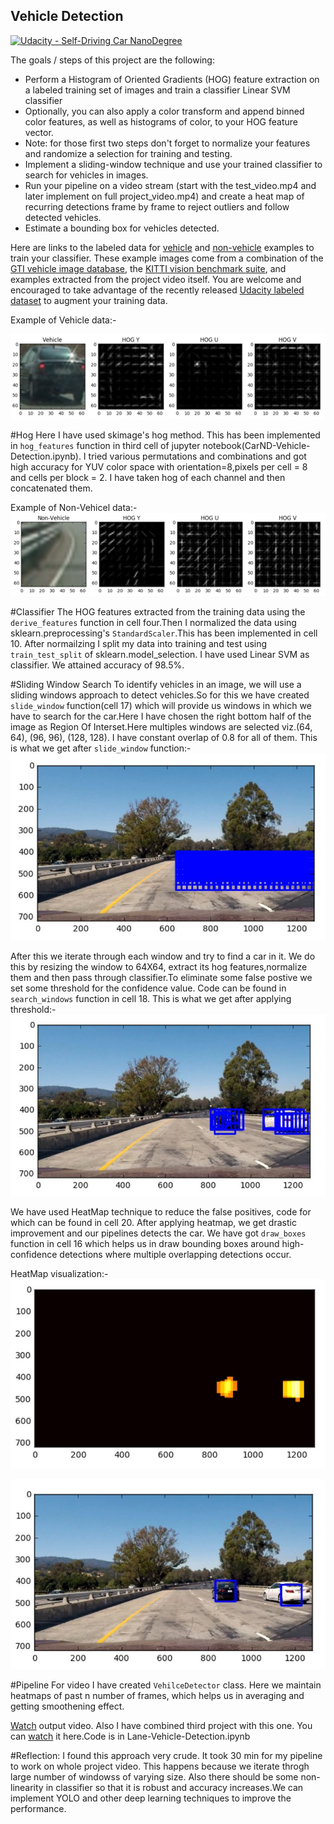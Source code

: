 ## Vehicle Detection
[![Udacity - Self-Driving Car NanoDegree](https://s3.amazonaws.com/udacity-sdc/github/shield-carnd.svg)](http://www.udacity.com/drive)


The goals / steps of this project are the following:

* Perform a Histogram of Oriented Gradients (HOG) feature extraction on a labeled training set of images and train a classifier Linear SVM classifier
* Optionally, you can also apply a color transform and append binned color features, as well as histograms of color, to your HOG feature vector. 
* Note: for those first two steps don't forget to normalize your features and randomize a selection for training and testing.
* Implement a sliding-window technique and use your trained classifier to search for vehicles in images.
* Run your pipeline on a video stream (start with the test_video.mp4 and later implement on full project_video.mp4) and create a heat map of recurring detections frame by frame to reject outliers and follow detected vehicles.
* Estimate a bounding box for vehicles detected.

Here are links to the labeled data for [vehicle](https://s3.amazonaws.com/udacity-sdc/Vehicle_Tracking/vehicles.zip) and [non-vehicle](https://s3.amazonaws.com/udacity-sdc/Vehicle_Tracking/non-vehicles.zip) examples to train your classifier.  These example images come from a combination of the [GTI vehicle image database](http://www.gti.ssr.upm.es/data/Vehicle_database.html), the [KITTI vision benchmark suite](http://www.cvlibs.net/datasets/kitti/), and examples extracted from the project video itself.   You are welcome and encouraged to take advantage of the recently released [Udacity labeled dataset](https://github.com/udacity/self-driving-car/tree/master/annotations) to augment your training data.  

Example of Vehicle data:-

![Vehicle](assets/VehicleEg.JPG)

#Hog
Here I have used skimage's hog method. This has been implemented in `hog_features` function in third cell of jupyter notebook(CarND-Vehicle-Detection.ipynb).
I tried various permutations and combinations and got high accuracy for YUV color space with orientation=8,pixels per cell = 8
and cells per block = 2.
I have taken hog of each channel and then concatenated them.

Example of Non-Vehicel data:-
![NonVehicle](assets/NonVehicleEg.JPG)

#Classifier
The HOG features extracted from the training data using the `derive_features` function in cell four.Then I normalized the data using sklearn.preprocessing's `StandardScaler`.This has been implemented in cell 10.
After normailzing I split my data into training and test using `train_test_split` of sklearn.model_selection.
I have used Linear SVM as classifier. We attained accuracy of 98.5%.

#Sliding Window Search
To identify vehicles in an image, we will use a sliding windows approach to detect vehicles.So for this we have created `slide_window` function(cell 17) which will provide us windows in which we have to search for the car.Here I have chosen the right bottom half of the image as Region Of Interset.Here multiples windows are selected viz.(64, 64), (96, 96), (128, 128). I have constant overlap of 0.8 for all of them.
This is what we get after `slide_window` function:-
![SlideWindows](assets/SlideWindows.JPG)

After this we iterate through each window and try to find a car in it. We do this by resizing the window to 64X64, extract its hog features,normalize them and then pass through classifier.To eliminate some false postive we set some threshold for the confidence value. Code can be found in `search_windows` function in cell 18.
This is what we get after applying threshold:-
![SlideWindowThreshold](assets/SlideWindowsThreshold.JPG)

We have used HeatMap technique to reduce the false positives, code for which can be found in cell 20. 
After applying heatmap, we get drastic improvement and our pipelines detects the car. We have got `draw_boxes` function in cell 16 which helps us in draw bounding boxes around high-confidence detections where multiple overlapping detections occur.

HeatMap visualization:-
![HeatMap](assets/HeatMap.JPG)

![SlideWindowsHeatMap](assets/SlideWindowsHeatMap.JPG)

#Pipeline
For video I have created `VehilceDetector` class. Here we maintain heatmaps of past n number of frames, which helps us in averaging and getting smoothening effect.

[Watch](https://www.youtube.com/watch?v=d49HwGTXhgw) output video.
Also I have combined third project with this one. You can [watch](https://www.youtube.com/watch?v=dSp0ku_ZokE) it here.Code is in Lane-Vehicle-Detection.ipynb

#Reflection:
I found this approach very crude. It took 30 min for my pipeline to work on whole project video. This happens because we iterate throgh large number of windowss of varying size. Also there should be some non-linearity in classifier so that it is robust and accuracy increases.We can implement YOLO and other deep learning techniques to improve the performance.

